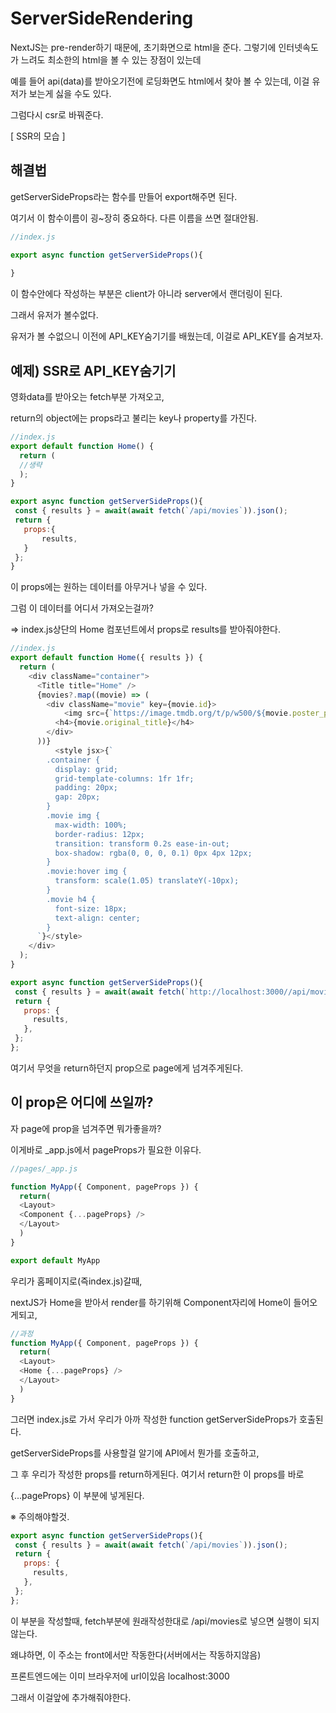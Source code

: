 # ServerSideRendering
NextJS는 pre-render하기 때문에, 
초기화면으로 html을 준다. 그렇기에 인터넷속도가 느려도 최소한의 html을 볼 수 있는 장점이 있는데

예를 들어 api(data)를 받아오기전에 로딩화면도 html에서 찾아 볼 수 있는데, 이걸 유저가 보는게 싫을 수도 있다.

그럼다시 csr로 바꿔준다.

[ SSR의 모습 ]

## 해결법 

getServerSideProps라는 함수를 만들어 export해주면 된다.

여기서 이 함수이름이 굉~장히 중요하다.
다른 이름을 쓰면 절대안됨.
```js
//index.js

export async function getServerSideProps(){
  
}
```

이 함수안에다 작성하는 부분은 client가 아니라 server에서 랜더링이 된다.

그래서 유저가 볼수없다.

유저가 볼 수없으니 이전에 API_KEY숨기기를 배웠는데, 이걸로  API_KEY를 숨겨보자.

## 예제) SSR로 API_KEY숨기기
영화data를 받아오는 fetch부분 가져오고,

return의 object에는 props라고 불리는 key나 property를 가진다.

```js
//index.js
export default function Home() {
  return (
  //생략
  );
}

export async function getServerSideProps(){
 const { results } = await(await fetch(`/api/movies`)).json();
 return {
   props:{
       results,
   }
 };
}
```

이 props에는 원하는 데이터를 아무거나 넣을 수 있다.

그럼 이 데이터를 어디서 가져오는걸까?

=> index.js상단의 Home 컴포넌트에서 props로 results를 받아줘야한다.

```js
//index.js
export default function Home({ results }) {
  return (
    <div className="container">
      <Title title="Home" />
      {movies?.map((movie) => (
        <div className="movie" key={movie.id}>
            <img src={`https://image.tmdb.org/t/p/w500/${movie.poster_path}`} />
          <h4>{movie.original_title}</h4>
        </div>
      ))}
          <style jsx>{`
        .container {
          display: grid;
          grid-template-columns: 1fr 1fr;
          padding: 20px;
          gap: 20px;
        }
        .movie img {
          max-width: 100%;
          border-radius: 12px;
          transition: transform 0.2s ease-in-out;
          box-shadow: rgba(0, 0, 0, 0.1) 0px 4px 12px;
        }
        .movie:hover img {
          transform: scale(1.05) translateY(-10px);
        }
        .movie h4 {
          font-size: 18px;
          text-align: center;
        }
      `}</style>
    </div>
  );
}

export async function getServerSideProps(){
 const { results } = await(await fetch(`http://localhost:3000//api/movies`)).json();
 return {
   props: {
     results,
   },
 };
};
```

여기서 무엇을 return하던지 prop으로 page에게 넘겨주게된다.

## 이 prop은 어디에 쓰일까?
자 page에 prop을 넘겨주면 뭐가좋을까?

이게바로 _app.js에서 pageProps가 필요한 이유다.

```js
//pages/_app.js

function MyApp({ Component, pageProps }) {
  return( 
  <Layout>
  <Component {...pageProps} />
  </Layout>
  )
}

export default MyApp

```

우리가 홈페이지로(즉index.js)갈때, 

nextJS가 Home을 받아서 render를 하기위해 
Component자리에 Home이 들어오게되고,

```js
//과정
function MyApp({ Component, pageProps }) {
  return( 
  <Layout>
  <Home {...pageProps} />
  </Layout>
  )
}
```

그러면 index.js로 가서 우리가 아까 작성한
function getServerSideProps가 호출된다.

getServerSideProps를 사용할걸 알기에
API에서 뭔가를 호출하고,

그 후 우리가 작성한 props를 return하게된다.
여기서 return한 이 props를 바로

{...pageProps} 이 부분에 넣게된다.



※ 주의해야할것.
```js
export async function getServerSideProps(){
 const { results } = await(await fetch(`/api/movies`)).json();
 return {
   props: {
     results,
   },
 };
};
```

이 부분을 작성할때, fetch부분에 원래작성한대로 /api/movies로 넣으면 실행이 되지않는다.

왜냐하면, 이 주소는 front에서만 작동한다(서버에서는 작동하지않음)

프론트엔드에는 이미 브라우저에 url이있음 localhost:3000

그래서 이걸앞에 추가해줘야한다.